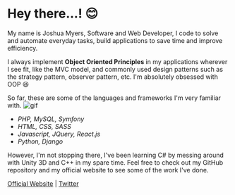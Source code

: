 # Hey there...! :blush:

My name is Joshua Myers, Software and Web Developer, I code to solve and automate everyday tasks, build applications to save time and improve efficiency.

I always implement __Object Oriented Principles__ in my applications wherever I see fit, like the MVC model, and commonly used design patterns such as the strategy pattern, observer pattern, etc. I'm absolutely obsessed with OOP :satisfied:

So far, these are some of the languages and frameworks I'm very familiar with.
![gif](https://media.giphy.com/media/26tn33aiTi1jkl6H6/giphy.gif)

- _PHP, MySQL, Symfony_
- _HTML, CSS, SASS_
- _Javascript, JQuery, React.js_
- _Python, Django_

However, I'm not stopping there, I've been learning C# by messing around with Unity 3D and C++ in my spare time. Feel free to check out my GitHub repository and my official website to see some of the work I've done.

[Official Website](https://www.joshuajosephmyers.com) | 
[Twitter](https://twitter.com/JJMyers_)